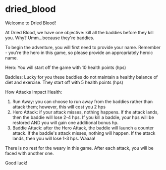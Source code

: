 # dried_blood
Welcome to Dried Blood!  

At Dried Blood, we have one objective: kill all the baddies before they kill you. Why? Umm...because they're baddies.

To begin the adventure, you will first need to provide your name. Remember - you're the hero in this game, so please provide an appropriately heroic name. 

Hero: You will start off the game with 10 health points (hps)

Baddies: Lucky for you these baddies do not maintain a healthy balance of diet and exercise. They start off with 5 health points (hps)

How Attacks Impact Health:
  1. Run Away: you can choose to run away from the baddies rather than attack them; however, this will cost you 2 hps
  2. Hero Attack: if your attack misses, nothing happens. If the attack lands, then the baddie will lose 2-4 hps. If you kill a baddie, your hps will be restored AND you will gain one additional bonus hp.
  3. Baddie Attack: after the Hero Attack, the baddie will launch a counter attack. If the baddie's attack misses, nothing will happen. If the attack lands, then you will lose 1-3 hps. Waaaa!
  

There is no rest for the weary in this game. After each attack, you will be faced with another one. 

Good luck!
  
